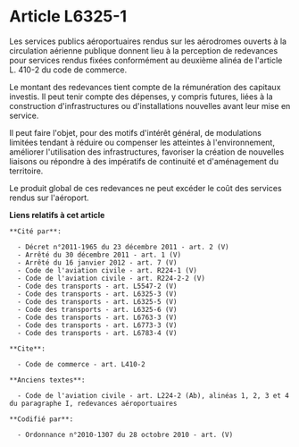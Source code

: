 # Article L6325-1

Les services publics aéroportuaires rendus sur les aérodromes ouverts à la circulation aérienne publique donnent lieu à la
perception de redevances pour services rendus fixées conformément au deuxième alinéa de l'article L. 410-2 du code de
commerce.

Le montant des redevances tient compte de la rémunération des capitaux investis. Il peut tenir compte des dépenses, y compris
futures, liées à la construction d'infrastructures ou d'installations nouvelles avant leur mise en service.

Il peut faire l'objet, pour des motifs d'intérêt général, de modulations limitées tendant à réduire ou compenser les
atteintes à l'environnement, améliorer l'utilisation des infrastructures, favoriser la création de nouvelles liaisons ou
répondre à des impératifs de continuité et d'aménagement du territoire.

Le produit global de ces redevances ne peut excéder le coût des services rendus sur l'aéroport.

**Liens relatifs à cet article**

	**Cité par**:

	  - Décret n°2011-1965 du 23 décembre 2011 - art. 2 (V)
	  - Arrêté du 30 décembre 2011 - art. 1 (V)
	  - Arrêté du 16 janvier 2012 - art. 7 (V)
	  - Code de l'aviation civile - art. R224-1 (V)
	  - Code de l'aviation civile - art. R224-2-2 (V)
	  - Code des transports - art. L5547-2 (V)
	  - Code des transports - art. L6325-3 (V)
	  - Code des transports - art. L6325-5 (V)
	  - Code des transports - art. L6325-6 (V)
	  - Code des transports - art. L6763-3 (V)
	  - Code des transports - art. L6773-3 (V)
	  - Code des transports - art. L6783-4 (V)

	**Cite**:

	  - Code de commerce - art. L410-2

	**Anciens textes**:

	  - Code de l'aviation civile - art. L224-2 (Ab), alinéas 1, 2, 3 et 4 du paragraphe I, redevances aéroportuaires

	**Codifié par**:

	  - Ordonnance n°2010-1307 du 28 octobre 2010 - art. (V)
